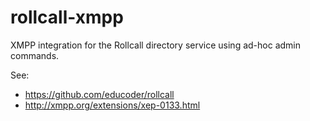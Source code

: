 rollcall-xmpp
=============

XMPP integration for the Rollcall directory service using ad-hoc admin commands.

See:
* https://github.com/educoder/rollcall
* http://xmpp.org/extensions/xep-0133.html